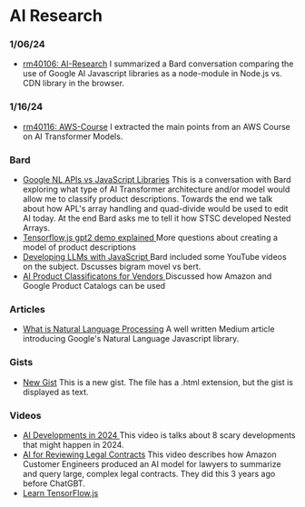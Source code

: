 

# AI Research

### 1/06/24
- [rm40106: AI-Research](https://gist.github.com/robinmattern/3fd2ee00bfb98f9b654e2a290cd62900) I summarized a Bard conversation comparing the use of Google AI Javascript libraries as a node-module in Node.js vs. CDN library in the browser.
### 1/16/24
- [rm40116: AWS-Course](https://gist.github.com/robinmattern/4bf1dde4baccbedcf9a0234d5631c6da) I extracted the main points from an AWS Course on AI Transformer Models.

### Bard
- [Google NL APIs vs JavaScript Libraries](https://g.co/bard/share/50316450bfa9) This is a conversation with Bard exploring what type of AI Transformer architecture and/or model would allow me to classify product descriptions.  Towards the end we talk about how APL's array handling and quad-divide would be used to edit AI today.  At the end Bard asks me to tell it how STSC developed Nested Arrays.
- [Tensorflow,js gpt2 demo explained     ](https://g.co/bard/share/8598f8ba1b97) More questions about creating a model of product descriptions
- [Developing LLMs with JavaScript       ](https://g.co/bard/share/ca1745fffffc) Bard included some YouTube videos on the subject.  Dscusses bigram movel vs bert.
- [AI Product Classificatons for Vendors ](https://g.co/bard/share/1de86d60e124) Discussed how Amazon and Google Product Catalogs can be used

### Articles
- [What is Natural Language Processing](http://elisalevet.medium.com/what-is-natural-language-processing-nlp-cf54f4213f6?source=post_internal_links) A well written Medium article introducing Google's Natural Language Javascript library.
### Gists
- [New Gist](https://gist.github.com/robinmattern/0a049dcaa2de3a14b98ea313b339a97b) This is a new gist. The file has a .html extension, but the gist is displayed as text.

### Videos
- [AI Developments in 2024         ](https://www.youtube.com/watch?v=iGW4btk34yQ) This video is talks about 8 scary developments that might happen in 2024.
- [AI for Reviewing Legal Contracts](https://www.youtube.com/watch?v=vas5Bykxh9k&list=PLRv5OccVglaCjdCVcALo8uU53xUWEbWXw&index=1&t=2480s) This video describes how Amazon Customer Engineers produced an AI model for lawyers to summarize and query large, complex legal contracts.  They did this 3 years ago before ChatGBT.
- [Learn TensorFlow.js             ](https://youtu.be/EoYfa6mYOG4?si=PsmNOSaKHDoFhmve)

   